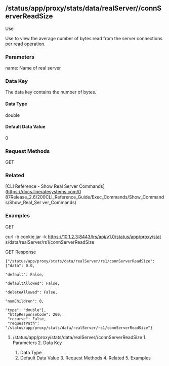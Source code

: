 ## /status/app/proxy/stats/data/realServer/<name>/connServerReadSize

Use

Use to view the average number of bytes read from the server connections per
read operation.

### Parameters

name: Name of real server

### Data Key

The data key contains the number of bytes.

#### Data Type

double

#### Default Data Value

0

### Request Methods

GET

### Related

[CLI Reference - Show Real Server Commands](https://docs.lineratesystems.com/0
87Release_2.6/200CLI_Reference_Guide/Exec_Commands/Show_Commands/Show_Real_Ser
ver_Commands)

### Examples

GET

curl -b cookie.jar -k https://10.1.2.3:8443/lrs/api/v1.0/status/app/proxy/stat
s/data/realServer/rs1/connServerReadSize

GET Response

    
    {"/status/app/proxy/stats/data/realServer/rs1/connServerReadSize": {"data": 0.0,
                                                                              "default": False,
                                                                              "defaultAllowed": False,
                                                                              "deleteAllowed": False,
                                                                              "numChildren": 0,
                                                                              "type": "double"},
     "httpResponseCode": 200,
     "recurse": False,
     "requestPath": "/status/app/proxy/stats/data/realServer/rs1/connServerReadSize"}
    

  1. /status/app/proxy/stats/data/realServer/<name>/connServerReadSize
    1. Parameters
    2. Data Key
      1. Data Type
      2. Default Data Value
    3. Request Methods
    4. Related
    5. Examples

